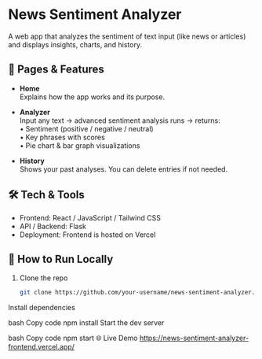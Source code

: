 # News Sentiment Analyzer

A web app that analyzes the sentiment of text input (like news or articles) and displays insights, charts, and history.

## 📄 Pages & Features

- **Home**  
  Explains how the app works and its purpose.

- **Analyzer**  
  Input any text → advanced sentiment analysis runs → returns:  
  • Sentiment (positive / negative / neutral)  
  • Key phrases with scores  
  • Pie chart & bar graph visualizations  

- **History**  
  Shows your past analyses. You can delete entries if not needed.

## 🛠️ Tech & Tools

- Frontend: React / JavaScript / Tailwind CSS  
- API / Backend: Flask  
- Deployment: Frontend is hosted on Vercel  

## 🚀 How to Run Locally

1. Clone the repo  
   ```bash
   git clone https://github.com/your-username/news-sentiment-analyzer.git
Install dependencies

bash
Copy code
npm install
Start the dev server

bash
Copy code
npm start
🌐 Live Demo
https://news-sentiment-analyzer-frontend.vercel.app/
